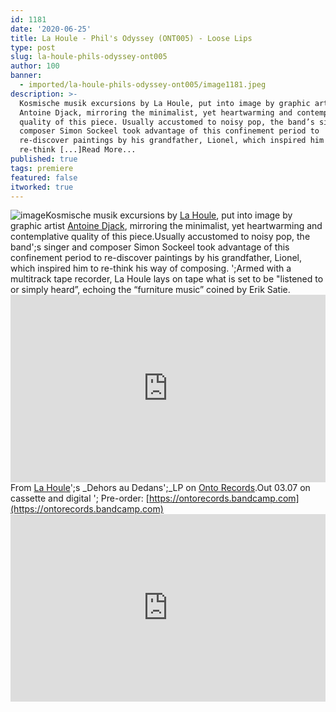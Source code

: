 ```yaml
---
id: 1181
date: '2020-06-25'
title: La Houle - Phil's Odyssey (ONT005) - Loose Lips
type: post
slug: la-houle-phils-odyssey-ont005
author: 100
banner:
  - imported/la-houle-phils-odyssey-ont005/image1181.jpeg
description: >-
  Kosmische musik excursions by La Houle, put into image by graphic artist
  Antoine Djack, mirroring the minimalist, yet heartwarming and contemplative
  quality of this piece. Usually accustomed to noisy pop, the band’s singer and
  composer Simon Sockeel took advantage of this confinement period to
  re-discover paintings by his grandfather, Lionel, which inspired him to
  re-think [...]Read More...
published: true
tags: premiere
featured: false
itworked: true
---
```

![image](../imported/la-houle-phils-odyssey-ont005/image1181.jpeg)Kosmische musik excursions by [La Houle](https://lahouleesttonsalut.bandcamp.com/), put into image by graphic artist [Antoine Djack](https://www.instagram.com/antoine_djack/), mirroring the minimalist, yet heartwarming and contemplative quality of this piece.Usually accustomed to noisy pop, the band';s singer and composer Simon Sockeel took advantage of this confinement period to re-discover paintings by his grandfather, Lionel, which inspired him to re-think his way of composing. ';Armed with a multitrack tape recorder, La Houle lays on tape what is set to be "listened to or simply heard”, echoing the “furniture music” coined by Erik Satie.  
[](https://www.instagram.com/antoine_djack/)<iframe width='100%' height='300' scrolling='no' frameborder='no' allow='autoplay' src='https://www.youtube.com/embed/PYA62DmjrVI'></iframe>From [La Houle](https://lahouleesttonsalut.bandcamp.com/)';s _Dehors au Dedans';_LP on [Onto Records](https://ontorecords.bandcamp.com).Out 03.07 on cassette and digital '; Pre-order: [](https://ontorecords.bandcamp.com/)[https://ontorecords.bandcamp.com](https://ontorecords.bandcamp.com)<iframe width='100%' height='300' scrolling='no' frameborder='no' allow='autoplay' src='https://w.soundcloud.com/player/?url=https%3A//api.soundcloud.com/tracks/846815581&color=%23ff5500&auto_play=false&hide_related=true&show_comments=true&show_user=true&show_reposts=false&show_teaser=false'></iframe>